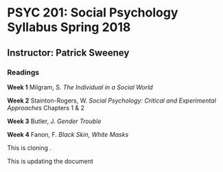 # PSYC 201: Social Psychology Syllabus Spring 2018

## Instructor: Patrick Sweeney

### Readings

**Week 1**
Milgram, S. *The Individual in a Social World*

**Week 2**
Stainton-Rogers, W. *Social Psychology: Critical and Experimental Approaches* Chapters 1 & 2 

**Week 3** 
Butler, J. *Gender Trouble* 

**Week 4**
Fanon, F. *Black Skin, White Masks*


This is cloning . 

This is updating the document
 
